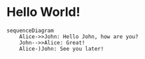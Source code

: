 # Hello World!

```mermaid
sequenceDiagram
    Alice->>John: Hello John, how are you?
    John-->>Alice: Great!
    Alice-)John: See you later!
```	
